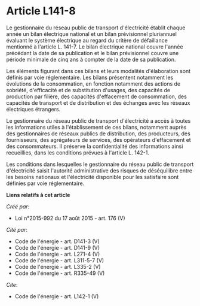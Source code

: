 # Article L141-8

Le gestionnaire du réseau public de transport d'électricité établit chaque année un bilan électrique national et un bilan
prévisionnel pluriannuel évaluant le système électrique au regard du critère de défaillance mentionné à l'article L. 141-7.
Le bilan électrique national couvre l'année précédant la date de sa publication et le bilan prévisionnel couvre une période
minimale de cinq ans à compter de la date de sa publication. 

Les éléments figurant dans ces bilans et leurs modalités d'élaboration sont définis par voie réglementaire. Les bilans
présentent notamment les évolutions de la consommation, en fonction notamment des actions de sobriété, d'efficacité et de
substitution d'usages, des capacités de production par filière, des capacités d'effacement de consommation, des capacités de
transport et de distribution et des échanges avec les réseaux électriques étrangers. 

Le gestionnaire du réseau public de transport d'électricité a accès à toutes les informations utiles à l'établissement de ces
bilans, notamment auprès des gestionnaires de réseaux publics de distribution, des producteurs, des fournisseurs, des
agrégateurs de services, des opérateurs d'effacement et des consommateurs. Il préserve la confidentialité des informations
ainsi recueillies, dans les conditions prévues à l'article L. 142-1. 

Les conditions dans lesquelles le gestionnaire du réseau public de transport d'électricité saisit l'autorité administrative
des risques de déséquilibre entre les besoins nationaux et l'électricité disponible pour les satisfaire sont définies par
voie réglementaire.

**Liens relatifs à cet article**

_Créé par_:

  - Loi n°2015-992 du 17 août 2015 - art. 176 (V)

_Cité par_:

  - Code de l'énergie - art. D141-3 (V)
  - Code de l'énergie - art. D141-9 (V)
  - Code de l'énergie - art. L271-4 (V)
  - Code de l'énergie - art. L311-5-7 (V)
  - Code de l'énergie - art. L335-2 (V)
  - Code de l'énergie - art. R335-49 (V)

_Cite_:

  - Code de l'énergie - art. L142-1 (V)
